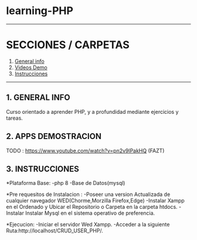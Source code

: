 # learning-PHP

---

# SECCIONES / CARPETAS

1. [ General info](#general-info)
2. [ Videos Demo](#videos-demo)
3. [ Instrucciones](#instrucciones)

---

## 1. GENERAL INFO

Curso orientado a aprender PHP, y a profundidad mediante ejercicios y tareas.

## 2. APPS DEMOSTRACION

TODO : https://www.youtube.com/watch?v=pn2v9lPakHQ (FAZT)

## 3. INSTRUCCIONES

\*Plataforma Base: -php 8 -Base de Datos(mysql)

\*Pre requesitos de Instalacion : -Poseer una version Actualizada de cualquier
navegador WED(Chorme,Morzilla Firefox,Edge) -Instalar Xampp en el Ordenado y
Ubicar el Repositorio o Carpeta en la carpeta htdocs. -Instalar Instalar Mysql
en el sistema operativo de preferencia.

\*Ejecucion: -Iniciar el servidor Wed Xampp. -Acceder a la siguiente
Ruta:http://localhost/CRUD_USER_PHP/.
